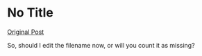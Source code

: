 # No Title

[Original Post](https://discourse.onlinedegree.iitm.ac.in/t/171672/3)

<p>So, should I edit the filename now, or will you count it as missing?</p>